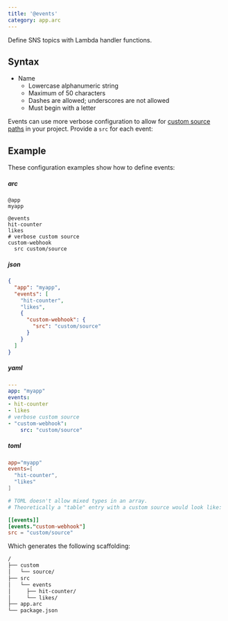 ```yaml
---
title: '@events'
category: app.arc
---
```


 Define SNS topics with Lambda handler functions.

## Syntax

- Name
  - Lowercase alphanumeric string
  - Maximum of 50 characters
  - Dashes are allowed; underscores are not allowed
  - Must begin with a letter

Events can use more verbose configuration to allow for [custom source paths](../../guides/developer-experience/custom-source-paths) in your project. Provide a  `src` for each event:

## Example

These configuration examples show how to define events:

<arc-viewer default-tab=arc>
<div slot=contents class=bg-g4>

<arc-tab label=arc>
<h5>arc</h5>
<div slot=content>

```arc
@app
myapp

@events
hit-counter
likes
# verbose custom source
custom-webhook
  src custom/source

```
</div>
</arc-tab>

<arc-tab label=json>
<h5>json</h5>
<div slot=content>

```json
{
  "app": "myapp",
  "events": [
    "hit-counter",
    "likes",
    {
      "custom-webhook": {
        "src": "custom/source"
      }
    }
  ]
}
```
</div>
</arc-tab>

<arc-tab label=yaml>
<h5>yaml</h5>
<div slot=content>

```yaml
---
app: "myapp"
events:
- hit-counter
- likes
# verbose custom source
- "custom-webhook":
    src: "custom/source"
```
</div>
</arc-tab>

<arc-tab label=toml>
<h5>toml</h5>
<div slot=content>

```toml
app="myapp"
events=[
  "hit-counter",
  "likes"
]

# TOML doesn't allow mixed types in an array.
# Theoretically a "table" entry with a custom source would look like:

[[events]]
[events."custom-webhook"]
src = "custom/source"
```
</div>
</arc-tab>

</div>
</arc-viewer>

Which generates the following scaffolding:

```bash
/
├── custom
│   └── source/
├── src
│   └── events
│     ├── hit-counter/
│     └── likes/
├── app.arc
└── package.json
```
